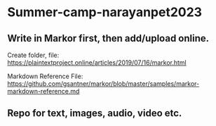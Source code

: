 # Summer-camp-narayanpet2023

## Write in Markor first, then add/upload online. 

Create folder, file: 
https://plaintextproject.online/articles/2019/07/16/markor.html

Markdown Reference File: https://github.com/gsantner/markor/blob/master/samples/markor-markdown-reference.md

## Repo for text, images, audio, video etc. 

